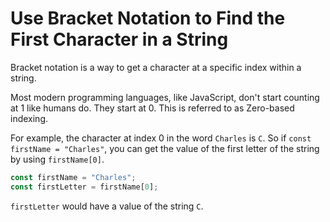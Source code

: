 # **Use Bracket Notation to Find the First Character in a String**

Bracket notation is a way to get a character at a specific index within a string.

Most modern programming languages, like JavaScript, don't start counting at 1 like humans do. They start at 0. This is referred to as Zero-based indexing.

For example, the character at index 0 in the word `Charles` is `C`. So if `const firstName = "Charles"`, you can get the value of the first letter of the string by using `firstName[0]`.

```js
const firstName = "Charles";
const firstLetter = firstName[0];
```

`firstLetter` would have a value of the string `C`.